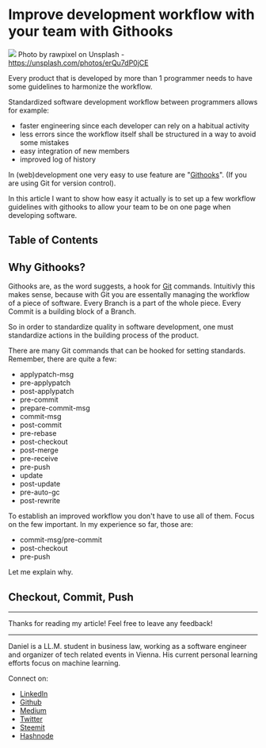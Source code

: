 # Improve development workflow with your team with Githooks

[<img src="https://images.unsplash.com/photo-1536743654498-52cbbf194df5?ixlib=rb-0.3.5&ixid=eyJhcHBfaWQiOjEyMDd9&s=12a2850349440cae58fd38718400d379&auto=format&fit=crop&w=1329&q=80">](
https://unsplash.com/photos/erQu7dP0jCE)
Photo by rawpixel on Unsplash - https://unsplash.com/photos/erQu7dP0jCE

Every product that is developed by more than 1 programmer needs to have some guidelines to harmonize the workflow.

Standardized software development workflow between programmers allows for example:
- faster engineering since each developer can rely on a habitual activity
- less errors since the workflow itself shall be structured in a way to avoid some mistakes
- easy integration of new members
- improved log of history

In (web)development one very easy to use feature are "[Githooks](https://git-scm.com/book/en/v2/Customizing-Git-Git-Hooks)". (If you are using Git for version control).

In this article I want to show how easy it actually  is to set up a few workflow guidelines with githooks to allow your team to be on one page when developing software.


## Table of Contents

##

## Why Githooks?

Githooks are, as the word suggests, a hook for [Git](https://git-scm.com/) commands. Intuitivly this makes sense, because with Git you are essentally managing the workflow of a piece of software. Every Branch is a part of the whole piece. Every Commit is a building block of a Branch.

So in order to standardize quality in software development, one must standardize actions in the building process of the product.

There are many Git commands that can be hooked for setting standards. Remember, there are quite a few:
- applypatch-msg
- pre-applypatch
- post-applypatch
- pre-commit
- prepare-commit-msg
- commit-msg
- post-commit
- pre-rebase
- post-checkout
- post-merge
- pre-receive
- pre-push
- update
- post-update
- pre-auto-gc
- post-rewrite

To establish an improved workflow you don't have to use all of them. Focus on the few important. In my experience so far, those are:
- commit-msg/pre-commit
- post-checkout
- pre-push

Let me explain why.

## Checkout, Commit, Push



---

Thanks for reading my article! Feel free to leave any feedback!

---

Daniel is a LL.M. student in business law, working as a software engineer and organizer of tech related events in Vienna.
His current personal learning efforts focus on machine learning.

Connect on:
- [LinkedIn](https://www.linkedin.com/in/createdd)
- [Github](https://github.com/Createdd)
- [Medium](https://medium.com/@ddcreationstudi)
- [Twitter](https://twitter.com/_createdd)
- [Steemit](https://steemit.com/@createdd)
- [Hashnode](https://hashnode.com/@DDCreationStudio)

<!-- Written by Daniel Deutsch (deudan1010@gmail.com) -->